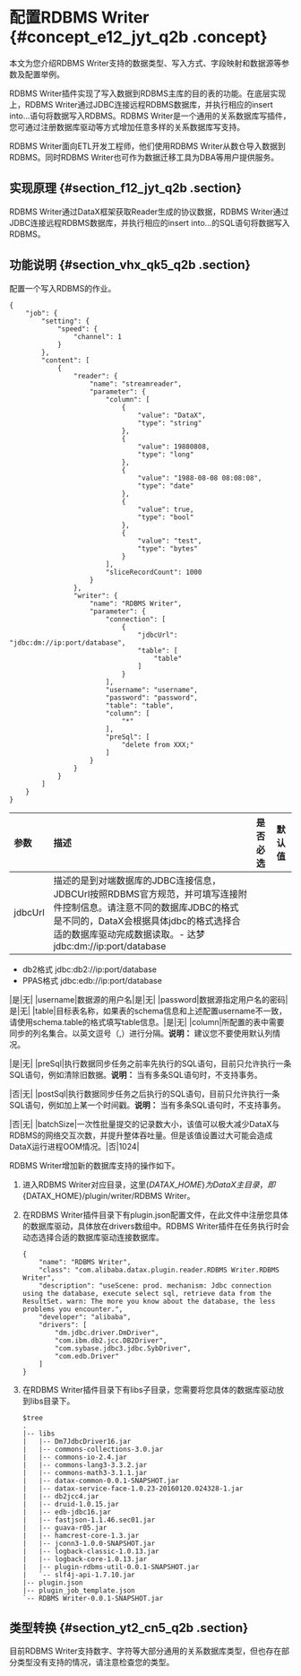 # 配置RDBMS Writer {#concept_e12_jyt_q2b .concept}

本文为您介绍RDBMS Writer支持的数据类型、写入方式、字段映射和数据源等参数及配置举例。

RDBMS Writer插件实现了写入数据到RDBMS主库的目的表的功能。在底层实现上，RDBMS Writer通过JDBC连接远程RDBMS数据库，并执行相应的insert into…语句将数据写入RDBMS。RDBMS Writer是一个通用的关系数据库写插件，您可通过注册数据库驱动等方式增加任意多样的关系数据库写支持。

RDBMS Writer面向ETL开发工程师，他们使用RDBMS Writer从数仓导入数据到RDBMS。同时RDBMS Writer也可作为数据迁移工具为DBA等用户提供服务。

## 实现原理 {#section_f12_jyt_q2b .section}

RDBMS Writer通过DataX框架获取Reader生成的协议数据，RDBMS Writer通过JDBC连接远程RDBMS数据库，并执行相应的insert into…的SQL语句将数据写入RDBMS。

## 功能说明 {#section_vhx_qk5_q2b .section}

配置一个写入RDBMS的作业。

```
{
    "job": {
        "setting": {
            "speed": {
                "channel": 1
            }
        },
        "content": [
            {
                "reader": {
                    "name": "streamreader",
                    "parameter": {
                        "column": [
                            {
                                "value": "DataX",
                                "type": "string"
                            },
                            {
                                "value": 19880808,
                                "type": "long"
                            },
                            {
                                "value": "1988-08-08 08:08:08",
                                "type": "date"
                            },
                            {
                                "value": true,
                                "type": "bool"
                            },
                            {
                                "value": "test",
                                "type": "bytes"
                            }
                        ],
                        "sliceRecordCount": 1000
                    }
                },
                "writer": {
                    "name": "RDBMS Writer",
                    "parameter": {
                        "connection": [
                            {
                                "jdbcUrl": "jdbc:dm://ip:port/database",
                                "table": [
                                    "table"
                                ]
                            }
                        ],
                        "username": "username",
                        "password": "password",
                        "table": "table",
                        "column": [
                            "*"
                        ],
                        "preSql": [
                            "delete from XXX;"
                        ]
                    }
                }
            }
        ]
    }
}
```

|参数|描述|是否必选|默认值|
|:-|:-|:---|:--|
|jdbcUrl|描述的是到对端数据库的JDBC连接信息，JDBCUrl按照RDBMS官方规范，并可填写连接附件控制信息。请注意不同的数据库JDBC的格式是不同的，DataX会根据具体jdbc的格式选择合适的数据库驱动完成数据读取。-   达梦jdbc:dm://ip:port/database
-   db2格式 jdbc:db2://ip:port/database
-   PPAS格式 jdbc:edb://ip:port/database

|是|无|
|username|数据源的用户名|是|无|
|password|数据源指定用户名的密码|是|无|
|table|目标表名称，如果表的schema信息和上述配置username不一致，请使用schema.table的格式填写table信息。|是|无|
|column|所配置的表中需要同步的列名集合。以英文逗号（,）进行分隔。**说明：** 建议您不要使用默认列情况。

|是|无|
|preSql|执行数据同步任务之前率先执行的SQL语句，目前只允许执行一条SQL语句，例如清除旧数据。**说明：** 当有多条SQL语句时，不支持事务。

|否|无|
|postSql|执行数据同步任务之后执行的SQL语句，目前只允许执行一条SQL语句，例如加上某一个时间戳。**说明：** 当有多条SQL语句时，不支持事务。

|否|无|
|batchSize|一次性批量提交的记录数大小，该值可以极大减少DataX与RDBMS的网络交互次数，并提升整体吞吐量。但是该值设置过大可能会造成DataX运行进程OOM情况。|否|1024|

RDBMS Writer增加新的数据库支持的操作如下。

1.  进入RDBMS Writer对应目录，这里$\{DATAX\_HOME\}为DataX主目录，即$\{DATAX\_HOME\}/plugin/writer/RDBMS Writer。
2.  在RDBMS Writer插件目录下有plugin.json配置文件，在此文件中注册您具体的数据库驱动，具体放在drivers数组中。RDBMS Writer插件在任务执行时会动态选择合适的数据库驱动连接数据库。

    ```
    {
        "name": "RDBMS Writer",
        "class": "com.alibaba.datax.plugin.reader.RDBMS Writer.RDBMS Writer",
        "description": "useScene: prod. mechanism: Jdbc connection using the database, execute select sql, retrieve data from the ResultSet. warn: The more you know about the database, the less problems you encounter.",
        "developer": "alibaba",
        "drivers": [
            "dm.jdbc.driver.DmDriver",
            "com.ibm.db2.jcc.DB2Driver",
            "com.sybase.jdbc3.jdbc.SybDriver",
            "com.edb.Driver"
        ]
    }
    ```

3.  在RDBMS Writer插件目录下有libs子目录，您需要将您具体的数据库驱动放到libs目录下。

    ```
    $tree
    .
    |-- libs
    |   |-- Dm7JdbcDriver16.jar
    |   |-- commons-collections-3.0.jar
    |   |-- commons-io-2.4.jar
    |   |-- commons-lang3-3.3.2.jar
    |   |-- commons-math3-3.1.1.jar
    |   |-- datax-common-0.0.1-SNAPSHOT.jar
    |   |-- datax-service-face-1.0.23-20160120.024328-1.jar
    |   |-- db2jcc4.jar
    |   |-- druid-1.0.15.jar
    |   |-- edb-jdbc16.jar
    |   |-- fastjson-1.1.46.sec01.jar
    |   |-- guava-r05.jar
    |   |-- hamcrest-core-1.3.jar
    |   |-- jconn3-1.0.0-SNAPSHOT.jar
    |   |-- logback-classic-1.0.13.jar
    |   |-- logback-core-1.0.13.jar
    |   |-- plugin-rdbms-util-0.0.1-SNAPSHOT.jar
    |   `-- slf4j-api-1.7.10.jar
    |-- plugin.json
    |-- plugin_job_template.json
    `-- RDBMS Writer-0.0.1-SNAPSHOT.jar
    ```


## 类型转换 {#section_yt2_cn5_q2b .section}

目前RDBMS Writer支持数字、字符等大部分通用的关系数据库类型，但也存在部分类型没有支持的情况，请注意检查您的类型。

